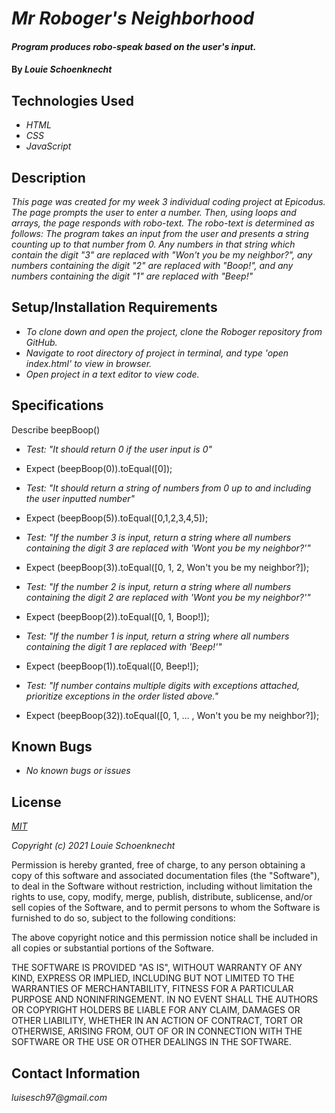 # _Mr Roboger's Neighborhood_

#### _Program produces robo-speak based on the user's input._

#### By _**Louie Schoenknecht**_

## Technologies Used

* _HTML_
* _CSS_
* _JavaScript_

## Description

_This page was created for my week 3 individual coding project at Epicodus. The page prompts the user to enter a number. Then, using loops and arrays, the page responds with robo-text. The robo-text is determined as follows: The program takes an input from the user and presents a string counting up to that number from 0. Any numbers in that string which contain the digit "3" are replaced with "Won't you be my neighbor?", any numbers containing the digit "2" are replaced with "Boop!", and any numbers containing the digit "1" are replaced with "Beep!"_

## Setup/Installation Requirements

* _To clone down and open the project, clone the Roboger repository from GitHub._
* _Navigate to root directory of project in terminal, and type 'open index.html' to view in browser._
* _Open project in a text editor to view code._

## Specifications

Describe beepBoop()

* _Test: "It should return 0 if the user input is 0"_
* Expect (beepBoop(0)).toEqual([0]);

* _Test: "It should return a string of numbers from 0 up to and including the user inputted number"_
* Expect (beepBoop(5)).toEqual([0,1,2,3,4,5]);

* _Test: "If the number 3 is input, return a string where all numbers containing the digit 3 are replaced with 'Wont you be my neighbor?'"_
* Expect (beepBoop(3)).toEqual([0, 1, 2, Won't you be my neighbor?]);

* _Test: "If the number 2 is input, return a string where all numbers containing the digit 2 are replaced with 'Wont you be my neighbor?'"_
* Expect (beepBoop(2)).toEqual([0, 1, Boop!]);

* _Test: "If the number 1 is input, return a string where all numbers containing the digit 1 are replaced with 'Beep!'"_
* Expect (beepBoop(1)).toEqual([0, Beep!]);

* _Test: "If number contains multiple digits with exceptions attached, prioritize exceptions in the order listed above."_
* Expect (beepBoop(32)).toEqual([0, 1, ... , Won't you be my neighbor?]);


## Known Bugs

* _No known bugs or issues_

## License

_[MIT](https://choosealicense.com/licenses/mit/)_

_Copyright (c) 2021 Louie Schoenknecht_

Permission is hereby granted, free of charge, to any person obtaining a copy of this software and associated documentation files (the "Software"), to deal in the Software without restriction, including without limitation the rights to use, copy, modify, merge, publish, distribute, sublicense, and/or sell copies of the Software, and to permit persons to whom the Software is furnished to do so, subject to the following conditions:

The above copyright notice and this permission notice shall be included in all copies or substantial portions of the Software.

THE SOFTWARE IS PROVIDED "AS IS", WITHOUT WARRANTY OF ANY KIND, EXPRESS OR IMPLIED, INCLUDING BUT NOT LIMITED TO THE WARRANTIES OF MERCHANTABILITY, FITNESS FOR A PARTICULAR PURPOSE AND NONINFRINGEMENT. IN NO EVENT SHALL THE AUTHORS OR COPYRIGHT HOLDERS BE LIABLE FOR ANY CLAIM, DAMAGES OR OTHER LIABILITY, WHETHER IN AN ACTION OF CONTRACT, TORT OR OTHERWISE, ARISING FROM, OUT OF OR IN CONNECTION WITH THE SOFTWARE OR THE USE OR OTHER DEALINGS IN THE
SOFTWARE.

## Contact Information

_luisesch97@gmail.com_